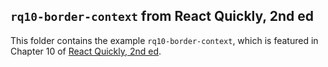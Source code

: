 ## `rq10-border-context` from React Quickly, 2nd ed

This folder contains the example `rq10-border-context`, which is featured in Chapter 10 of [React Quickly, 2nd ed](https://reactquickly.dev).

